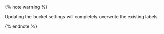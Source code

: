 {% note warning %}

Updating the bucket settings will completely overwrite the existing labels.

{% endnote %}
